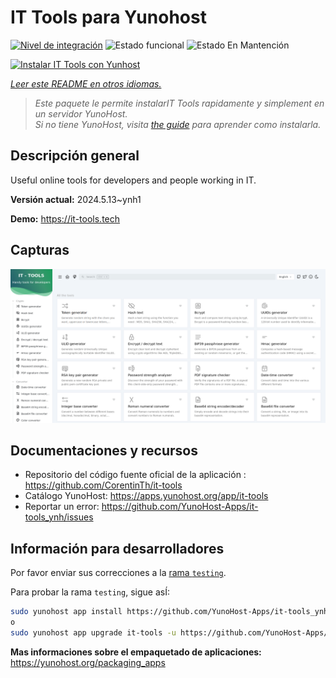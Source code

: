 <!--
Este archivo README esta generado automaticamente<https://github.com/YunoHost/apps/tree/master/tools/readme_generator>
No se debe editar a mano.
-->

# IT Tools para Yunohost

[![Nivel de integración](https://dash.yunohost.org/integration/it-tools.svg)](https://ci-apps.yunohost.org/ci/apps/it-tools/) ![Estado funcional](https://ci-apps.yunohost.org/ci/badges/it-tools.status.svg) ![Estado En Mantención](https://ci-apps.yunohost.org/ci/badges/it-tools.maintain.svg)

[![Instalar IT Tools con Yunhost](https://install-app.yunohost.org/install-with-yunohost.svg)](https://install-app.yunohost.org/?app=it-tools)

*[Leer este README en otros idiomas.](./ALL_README.md)*

> *Este paquete le permite instalarIT Tools rapidamente y simplement en un servidor YunoHost.*  
> *Si no tiene YunoHost, visita [the guide](https://yunohost.org/install) para aprender como instalarla.*

## Descripción general

Useful online tools for developers and people working in IT.

**Versión actual:** 2024.5.13~ynh1

**Demo:** <https://it-tools.tech>

## Capturas

![Captura de IT Tools](./doc/screenshots/it-tools_ynh.png)

## Documentaciones y recursos

- Repositorio del código fuente oficial de la aplicación : <https://github.com/CorentinTh/it-tools>
- Catálogo YunoHost: <https://apps.yunohost.org/app/it-tools>
- Reportar un error: <https://github.com/YunoHost-Apps/it-tools_ynh/issues>

## Información para desarrolladores

Por favor enviar sus correcciones a la [rama `testing`](https://github.com/YunoHost-Apps/it-tools_ynh/tree/testing).

Para probar la rama `testing`, sigue asÍ:

```bash
sudo yunohost app install https://github.com/YunoHost-Apps/it-tools_ynh/tree/testing --debug
o
sudo yunohost app upgrade it-tools -u https://github.com/YunoHost-Apps/it-tools_ynh/tree/testing --debug
```

**Mas informaciones sobre el empaquetado de aplicaciones:** <https://yunohost.org/packaging_apps>
